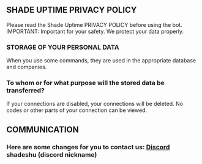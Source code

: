 ## SHADE UPTIME PRIVACY POLICY
Please read the Shade Uptime PRIVACY POLICY before using the bot. IMPORTANT: Important for your safety. We protect your data properly.

### STORAGE OF YOUR PERSONAL DATA
When you use some commands, they are used in the appropriate database and companies.

### To whom or for what purpose will the stored data be transferred?
If your connections are disabled, your connections will be deleted. No codes or other parts of your connection can be viewed.

## COMMUNICATION
### Here are some changes for you to contact us: [Discord](https://discord.gg/uptimerobot) shadeshu (discord nickname)
